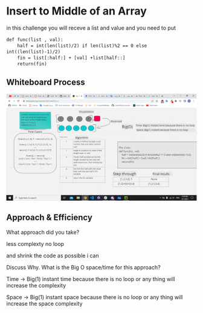 
# Insert to Middle of an Array

in this challenge you will receve a list and value and you need to put 

```
def func(list , val):
    half = int(len(list)/2) if len(list)%2 == 0 else int((len(list)-1)/2)
    fin = list[:half:] + [val] +list[half::]
    return(fin)
```

## Whiteboard Process

[]()
![array_insert_shift](../images/array_insert_shift.png)

## Approach & Efficiency
What approach did you take? 

less complexty no loop

and shrink the code as possible i can

Discuss Why. What is the Big O space/time for this approach?

Time -> Big(1) instant time because there is no loop or any thing will increase the complexity

Space -> Big(1) instant space because there is no loop or any thing will increase the space complexity
